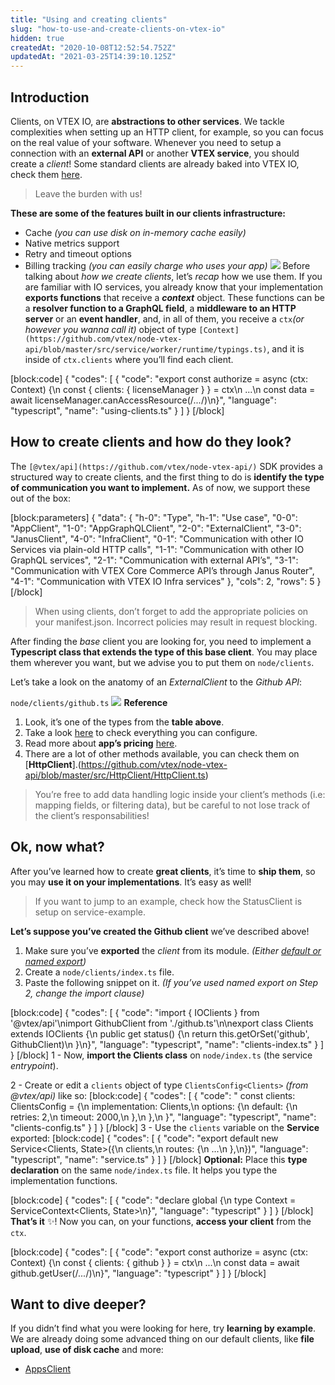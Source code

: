 ```yaml
---
title: "Using and creating clients"
slug: "how-to-use-and-create-clients-on-vtex-io"
hidden: true
createdAt: "2020-10-08T12:52:54.752Z"
updatedAt: "2021-03-25T14:39:10.125Z"
---
```

## Introduction
Clients, on VTEX IO, are **abstractions to other services**. We tackle complexities when setting up an HTTP client, for example, so you can focus on the real value of your software. Whenever you need to setup a connection with an **external API** or another **VTEX service**, you should create a *client*! Some standard clients are already baked into VTEX IO, check them [here](https://github.com/vtex/node-vtex-api/blob/ccf4d8f8d3208007c4bfd558baf979df8d825af8/src/clients/IOClients.ts).

> Leave the burden with us!

**These are some of the features built in our clients infrastructure:**

- Cache *(you can use disk on in-memory cache easily)*
- Native metrics support
- Retry and timeout options
- Billing tracking *(you can easily charge who uses your app)*
![](https://cdn.jsdelivr.net/gh/vtexdocs/dev-portal-content@readme-docs/docs/vtex-io/Getting%20Started/back-end-development-guides/2e85738-clients.png)
Before talking about *how we create clients*, let’s *recap* how we use them. If you are familiar with IO services, you already know that your implementation **exports functions** that receive a ***context*** object. These functions can be a **resolver function to a GraphQL field**, a **middleware to an HTTP server** or an **event handler**, and, in all of them, you receive a `ctx`*(or however you wanna call it)* object of type `[Context](https://github.com/vtex/node-vtex-api/blob/master/src/service/worker/runtime/typings.ts)`, and it is inside of `ctx.clients` where you’ll find each client.

[block:code]
{
  "codes": [
    {
      "code": "export const authorize = async (ctx: Context) {\n    const { clients: { licenseManager } } = ctx\n    ...\n    const data = await licenseManager.canAccessResource(/*...*/)\n}",
      "language": "typescript",
      "name": "using-clients.ts"
    }
  ]
}
[/block]
## How to create clients and how do they look?

The `[@vtex/api](https://github.com/vtex/node-vtex-api/)` SDK provides a structured way to create clients, and the first thing to do is **identify the type of communication you want to implement.** As of now, we support these out of the box:

[block:parameters]
{
  "data": {
    "h-0": "Type",
    "h-1": "Use case",
    "0-0": "AppClient",
    "1-0": "AppGraphQLClient",
    "2-0": "ExternalClient",
    "3-0": "JanusClient",
    "4-0": "InfraClient",
    "0-1": "Communication with other IO Services via plain-old HTTP calls",
    "1-1": "Communication with other IO GraphQL services",
    "2-1": "Communication with external API’s",
    "3-1": "Communication with VTEX Core Commerce API’s through Janus Router",
    "4-1": "Communication with VTEX IO Infra services"
  },
  "cols": 2,
  "rows": 5
}
[/block]
> When using clients, don’t forget to add the appropriate policies on your manifest.json. Incorrect policies may result in request blocking.

After finding the *base* client you are looking for, you need to implement a **Typescript class that extends the type of this base client**. You may place them wherever you want, but we advise you to put them on `node/clients`.

Let’s take a look on the anatomy of an *ExternalClient* to the *Github API*:

`node/clients/github.ts`
![](https://cdn.jsdelivr.net/gh/vtexdocs/dev-portal-content@readme-docs/docs/vtex-io/Getting%20Started/back-end-development-guides/fadfbf9-client.png)
**Reference** 

1. Look, it’s one of the types from the **table above**.
2. Take a look [here](https://github.com/vtex/node-vtex-api/blob/4f17dba5d750dae6603c606187c888fbd91fd18c/src/HttpClient/typings.ts#L58) to check everything you can configure.
3. Read more about **app’s pricing** [here](https://help.vtex.com/tutorial/app-pricing-options--2ZKBKxLe08Q6seA6sCi6o2).
4. There are a lot of other methods available, you can check them on [**HttpClient**].(https://github.com/vtex/node-vtex-api/blob/master/src/HttpClient/HttpClient.ts)

> You’re free to add data handling logic inside your client’s methods (i.e: mapping fields, or filtering data), but be careful to not lose track of the client’s responsabilities!

## Ok, now what?

After you’ve learned how to create **great clients**, it’s time to **ship them**, so you may **use it on your implementations**. It’s easy as well!

> If you want to jump to an example, check how the StatusClient is setup on service-example.

**Let’s suppose you’ve created the Github client** we’ve described above!

1. Make sure you’ve **exported** the *client* from its module. *(Either [default or named export](https://medium.com/@etherealm/named-export-vs-default-export-in-es6-affb483a0910))*
2. Create a `node/clients/index.ts` file.
3. Paste the following snippet on it. *(If you’ve used named export on Step 2, change the import clause)*


[block:code]
{
  "codes": [
    {
      "code": "import { IOClients } from '@vtex/api'\nimport GithubClient from './github.ts'\n\nexport class Clients extends IOClients {\n  public get status() {\n    return this.getOrSet('github', GithubClient)\n  }\n}",
      "language": "typescript",
      "name": "clients-index.ts"
    }
  ]
}
[/block]
1 - Now, **import the Clients class** on `node/index.ts` (the service *entrypoint*).

2 - Create or edit a `clients` object of type `ClientsConfig<Clients>` *(from @vtex/api)* like so:
[block:code]
{
  "codes": [
    {
      "code": "    const clients: ClientsConfig<Clients> = {\n      implementation: Clients,\n      options: {\n        default: {\n          retries: 2,\n          timeout: 2000,\n        },\n      },\n    }",
      "language": "typescript",
      "name": "clients-config.ts"
    }
  ]
}
[/block]
3 - Use the `clients` variable on the **Service** exported:
[block:code]
{
  "codes": [
    {
      "code": "export default new Service<Clients, State>({\n  clients,\n  routes: {\n    ...\n  },\n})",
      "language": "typescript",
      "name": "service.ts"
    }
  ]
}
[/block]
**Optional:** Place this **type declaration** on the same `node/index.ts` file. It helps you type the implementation functions.

[block:code]
{
  "codes": [
    {
      "code": "declare global {\n  type Context = ServiceContext<Clients, State>\n}",
      "language": "typescript"
    }
  ]
}
[/block]
**That’s it** ✨! Now you can, on your functions, **access your client** from the `ctx`.

[block:code]
{
  "codes": [
    {
      "code": "export const authorize = async (ctx: Context) {\n    const { clients: { github } } = ctx\n    ...\n    const data = await github.getUser(/*...*/)\n}",
      "language": "typescript"
    }
  ]
}
[/block]
## Want to dive deeper?

If you didn’t find what you were looking for here, try **learning by example**. We are already doing some advanced thing on our default clients, like **file upload**, **use of disk cache** and more: 

- [AppsClient](https://github.com/vtex/node-vtex-api/blob/master/src/clients/infra/Apps.ts)